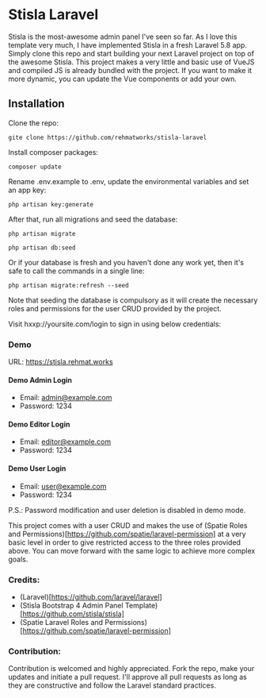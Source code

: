 # Stisla Laravel
Stisla is the most-awesome admin panel I've seen so far. As I love this template very much, I have implemented Stisla in a fresh Laravel 5.8 app. Simply clone this repo and start building your next Laravel project on top of the awesome Stisla. This project makes a very little and basic use of VueJS and compiled JS is already bundled with the project. If you want to make it more dynamic, you can update the Vue components or add your own.

## Installation
Clone the repo:
```shell
gite clone https://github.com/rehmatworks/stisla-laravel
```

Install composer packages:
```shell
composer update
```

Rename .env.example to .env, update the environmental variables and set an app key:
```shell
php artisan key:generate
```

After that, run all migrations and seed the database:
```shell
php artisan migrate
```
```shell
php artisan db:seed
```

Or if your database is fresh and you haven't done any work yet, then it's safe to call the commands in a single line:
```shell
php artisan migrate:refresh --seed
```

Note that seeding the database is compulsory as it will create the necessary roles and permissions for the user CRUD provided by the project.

Visit hxxp://yoursite.com/login to sign in using below credentials:

### Demo
URL: https://stisla.rehmat.works

#### Demo Admin Login
*  Email: admin@example.com
*  Password: 1234

#### Demo Editor Login
*  Email: editor@example.com
*  Password: 1234

#### Demo User Login
*  Email: user@example.com
*  Password: 1234

P.S.: Password modification and user deletion is disabled in demo mode.

This project comes with a user CRUD and makes the use of (Spatie Roles and Permissions)[https://github.com/spatie/laravel-permission] at a very basic level in order to give restricted access to the three roles provided above. You can move forward with the same logic to achieve more complex goals.

### Credits:
*   (Laravel)[https://github.com/laravel/laravel]
*   (Stisla Bootstrap 4 Admin Panel Template)[https://github.com/stisla/stisla]
*   (Spatie Laravel Roles and Permissions)[https://github.com/spatie/laravel-permission]

### Contribution:
Contribution is welcomed and highly appreciated. Fork the repo, make your updates and initiate a pull request. I'll approve all pull requests as long as they are constructive and follow the Laravel standard practices.
